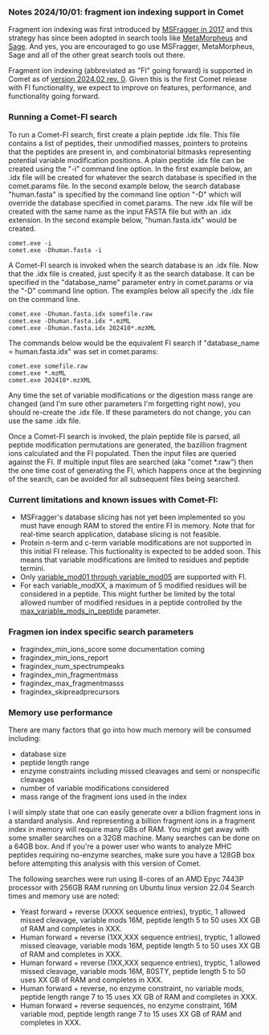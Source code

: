 ### Notes 2024/10/01: fragment ion indexing support in Comet

Fragment ion indexing was first introduced by [MSFragger in 2017](https://pubmed.ncbi.nlm.nih.gov/28394336/) and this
strategy has since been adopted in search tools like [MetaMorpheus](https://pubmed.ncbi.nlm.nih.gov/29578715/)
and [Sage](https://pubmed.ncbi.nlm.nih.gov/37819886/).  And yes, you are encouraged
to go use MSFragger, MetaMorpheus, Sage and all of the other great search tools out
there.

Fragment ion indexing (abbreviated as "FI" going forward) is supported in Comet as of
[version 2024.02 rev. 0](https://uwpr.github.io/Comet/releases/release_202402.html).
Given this is the first Comet release with FI functionality, we expect to improve on
features, performance, and functionality going forward.


### Running a Comet-FI search

To run a Comet-FI search, first create a plain peptide .idx file.  This file
contains a list of peptides, their unmodified masses, pointers to proteins
that the peptides are present in, and combinatorial bitmasks representing
potential variable modification positions.  A plain peptide .idx file can be
created using the "-i" command line option.  In the first example below, an
.idx file will be created for whatever the search database is specified in
the comet.params file.  In the second example below, the search database
"human.fasta" is specified by the command line option "-D" which will override
the database specified in comet.params. The new .idx file
will be created with the same name as the input FASTA file but with an .idx
extension.  In the second example below, "human.fasta.idx" would be created.

```
comet.exe -i
comet.exe -Dhuman.fasta -i
```

A Comet-FI search is invoked when the search database is an .idx file.
Now that the .idx file is created, just specify it as the search database.  It
can be specified in the "database_name" parameter entry in comet.params or via
the "-D" command line option. The examples below all specify the .idx file
on the command line.

```
comet.exe -Dhuman.fasta.idx somefile.raw
comet.exe -Dhuman.fasta.idx *.mzML
comet.exe -Dhuman.fasta.idx 202410*.mzXML
```

The commands below would be the equivalent FI search if "database_name = human.fasta.idx"
was set in comet.params:

```
comet.exe somefile.raw
comet.exe *.mzML
comet.exe 202410*.mzXML
```

Any time the set of variable modifications or the digestion mass range are changed
(and I'm sure other parameters I'm forgetting right now), you should re-create the
.idx file.  If these parameters do not change, you can use the same .idx file.

Once a Comet-FI search is invoked, the plain peptide file is parsed, all
peptide modification permutations are generated, the bazillion fragment ions
calculated and the FI populated.  Then the input files are queried against
the FI.  If multiple input files are searched (aka "comet *.raw") then the one
time cost of generating the FI, which happens once at the beginning of the search,
can be avoided for all subsequent files being searched.


### Current limitations and known issues with Comet-FI:
- MSFragger's database slicing has not yet been implemented so you must have
  enough RAM to stored the entire FI in memory. Note that for real-time
  search application, database slicing is not feasible.
- Protein n-term and c-term variable modifications are not supported in this initial FI release.
  This fuctionality is expected to be added soon. This means that variable
  modifications are limited to residues and peptide termini.
- Only [variable_mod01 through variable_mod05](https://uwpr.github.io/Comet/parameters/parameters_202402/variable_modXX.html) are supported with FI.
- For each variable_modXX, a maximum of 5 modified residues will be considered in a peptide. This
  might further be limited by the total allowed number of modified residues
  in a peptide controlled by the [max_variable_mods_in_peptide](https://uwpr.github.io/Comet/parameters/parameters_202402/max_variable_mods_in_peptide.html) parameter.

### Fragmen ion index specific search parameters
- fragindex_min_ions_score  some documentation coming
- fragindex_min_ions_report
- fragindex_num_spectrumpeaks
- fragindex_min_fragmentmass
- fragindex_max_fragmentmasss
- fragindex_skipreadprecursors

### Memory use performance

There are many factors that go into how much memory will be consumed including:
- database size
- peptide length range
- enzyme constraints including missed cleavages and semi or nonspecific cleavages
- number of variable modifications considered
- mass range of the fragment ions used in the index

I will simply state that one can easily generate over a billion fragment ions in
a standard analysis.  And representing a billion fragment ions in a fragment index
in memory will require many GBs of RAM.  You might get away with some smaller searches
on a 32GB machine.  Many searches can be done on a 64GB box.  And if you're a power
user who wants to analyze MHC peptides requiring no-enzyme searches, make sure you
have a 128GB box before attempting this analysis with this version of Comet.

The following searches were run using 8-cores of an AMD Epyc 7443P processor with
256GB RAM running on Ubuntu linux version 22.04  Search times and memory use are 
noted:

- Yeast forward + reverse (XXXX sequence entries), tryptic, 1 allowed
  missed cleavage, variable mods 16M, peptide length 5 to 50 uses XX GB of RAM
  and completes in XXX.
- Human forward + reverse (1XX,XXX sequence entries), tryptic, 1 allowed
  missed cleavage, variable mods 16M, peptide length 5 to 50 uses XX GB of RAM
  and completes in XXX.
- Human forward + reverse (1XX,XXX sequence entries), tryptic, 1 allowed
  missed cleavage, variable mods 16M, 80STY, peptide length 5 to 50 uses XX GB of RAM
  and completes in XXX.
- Human forward + reverse, no enzyme constraint, no variable mods,
  peptide length range 7 to 15 uses XX GB of RAM
  and completes in XXX.
- Human forward + reverse sequences, no enzyme constraint, 16M variable mod,
  peptide length range 7 to 15 uses XX GB of RAM
  and completes in XXX.
